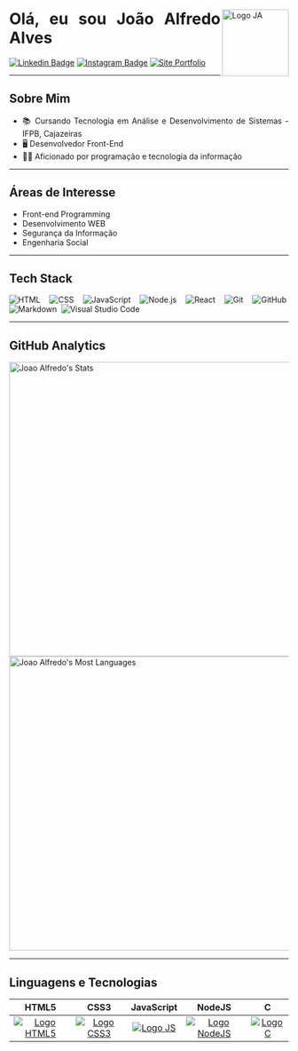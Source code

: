 <div align="justify">
  
<img align="right" src="https://i.imgur.com/jOSu4Qd.jpg" alt="Logo JA" width="120px" style="display:block">
  
# Olá, eu sou João Alfredo Alves

[![Linkedin Badge](https://img.shields.io/badge/LinkedIn-0077B5?style=for-the-badge&logo=linkedin&logoColor=white&link=https://www.linkedin.com/in/joaoalfredoalves/)](https://www.linkedin.com/in/joaoalfredoalves/)
[![Instagram Badge](https://img.shields.io/badge/Instagram-E4405F?style=for-the-badge&logo=instagram&logoColor=white&link=https://www.instagram.com/joao.alfredo.a)](https://www.instagram.com/joao.alfredo.a)
[![Site Portfolio](https://img.shields.io/badge/Site_Portfolio-100000?style=for-the-badge&logo=github&logoColor=white)](https://joaoalfredoalves.github.io/)

---

## Sobre Mim

-   📚 Cursando Tecnologia em Análise e Desenvolvimento de Sistemas - IFPB, Cajazeiras
-   🖥️ Desenvolvedor Front-End
-   👨‍💻 Aficionado por programação e tecnologia da informação

---

## Áreas de Interesse

-   Front-end Programming
-   Desenvolvimento WEB
-   Segurança da Informação
-   Engenharia Social

---

## Tech Stack

![HTML](https://img.shields.io/badge/-HTML-05122A?style=flat&logo=HTML5)&nbsp;
![CSS](https://img.shields.io/badge/-CSS-05122A?style=flat&logo=CSS3&logoColor=1572B6)&nbsp;
![JavaScript](https://img.shields.io/badge/-JavaScript-05122A?style=flat&logo=javascript)&nbsp;
![Node.js](https://img.shields.io/badge/-Node.js-05122A?style=flat&logo=node.js)&nbsp;
![React](https://img.shields.io/badge/-React-05122A?style=flat&logo=react)&nbsp;
![Git](https://img.shields.io/badge/-Git-05122A?style=flat&logo=git)&nbsp;
![GitHub](https://img.shields.io/badge/-GitHub-05122A?style=flat&logo=github)&nbsp;
![Markdown](https://img.shields.io/badge/-Markdown-05122A?style=flat&logo=markdown)&nbsp;
![Visual Studio Code](https://img.shields.io/badge/-Visual%20Studio%20Code-05122A?style=flat&logo=visual-studio-code&logoColor=007ACC)&nbsp;

---

## GitHub Analytics
  
<p align="justify">
  <img width="530em" src="https://github-readme-stats.vercel.app/api?username=JoaoAlfredoAlves&show_icons=true&theme=nightowl" alt="Joao Alfredo's Stats"/>
  <img width="530em" src="https://github-readme-stats.vercel.app/api/top-langs/?username=maykbrito&layout=compact&theme=nightowl" alt="Joao Alfredo's Most Languages"/>
</p>

---

## Linguagens e Tecnologias

| HTML5 | CSS3 | JavaScript | NodeJS | C
| :-----: | :-----: | :-----: | :-----: | :-----:
[![Logo HTML5](https://img.shields.io/badge/HTML5-E34F26?style=for-the-badge&logo=html5&logoColor=white)](https://developer.mozilla.org/pt-BR/docs/Web/HTML) | [![Logo CSS3](https://img.shields.io/badge/CSS3-1572B6?style=for-the-badge&logo=css3&logoColor=white)](https://developer.mozilla.org/pt-BR/docs/Web/CSS) | [![Logo JS](https://img.shields.io/badge/JavaScript-323330?style=for-the-badge&logo=javascript&logoColor=F7DF1E)](https://developer.mozilla.org/pt-BR/docs/Web/JavaScript) | [![Logo NodeJS](https://img.shields.io/badge/node.js-6DA55F?style=for-the-badge&logo=node.js&logoColor=white)](https://nodejs.org/pt-br/docs/) | [![Logo C](https://img.shields.io/badge/C-00599C?style=for-the-badge&logo=c&logoColor=white)](https://docs.microsoft.com/pt-br/cpp/c-language/?view=msvc-170)

</div>
